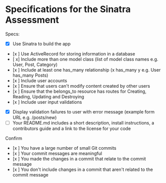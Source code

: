 # Specifications for the Sinatra Assessment

Specs:
- [x] Use Sinatra to build the app
- [x ] Use ActiveRecord for storing information in a database
- [ x] Include more than one model class (list of model class names e.g. User, Post, Category)
- [x ] Include at least one has_many relationship (x has_many y e.g. User has_many Posts)
- [x ] Include user accounts
- [x ] Ensure that users can't modify content created by other users
- [x ] Ensure that the belongs_to resource has routes for Creating, Reading, Updating and Destroying
- [x ] Include user input validations
- [x] Display validation failures to user with error message (example form URL e.g. /posts/new)
- [ ] Your README.md includes a short description, install instructions, a contributors guide and a link to the license for your code

Confirm
- [x ] You have a large number of small Git commits
- [x ] Your commit messages are meaningful
- [x ] You made the changes in a commit that relate to the commit message
- [x ] You don't include changes in a commit that aren't related to the commit message
